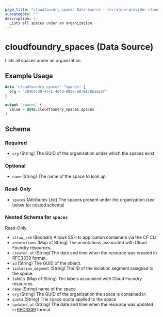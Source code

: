 ```yaml
---
page_title: "cloudfoundry_spaces Data Source - terraform-provider-cloudfoundry"
subcategory: ""
description: |-
  Lists all spaces under an organization.
---
```


# cloudfoundry_spaces (Data Source)

Lists all spaces under an organization.

## Example Usage

```terraform
data "cloudfoundry_spaces" "spaces" {
  org = "784b4cd0-4771-4e4d-9052-a07e178bae56f"
}

output "spaces" {
  value = data.cloudfoundry_spaces.spaces
}
```

<!-- schema generated by tfplugindocs -->
## Schema

### Required

- `org` (String) The GUID of the organization under which the spaces exist

### Optional

- `name` (String) The name of the space to look up

### Read-Only

- `spaces` (Attributes List) The spaces present under the organization (see [below for nested schema](#nestedatt--spaces))

<a id="nestedatt--spaces"></a>
### Nested Schema for `spaces`

Read-Only:

- `allow_ssh` (Boolean) Allows SSH to application containers via the CF CLI.
- `annotations` (Map of String) The annotations associated with Cloud Foundry resources.
- `created_at` (String) The date and time when the resource was created in [RFC3339](https://www.ietf.org/rfc/rfc3339.txt) format.
- `id` (String) The GUID of the object.
- `isolation_segment` (String) The ID of the isolation segment assigned to the space.
- `labels` (Map of String) The labels associated with Cloud Foundry resources.
- `name` (String) name of the space
- `org` (String) The GUID of the organization the space is contained in
- `quota` (String) The space quota applied to the space
- `updated_at` (String) The date and time when the resource was updated in [RFC3339](https://www.ietf.org/rfc/rfc3339.txt) format.